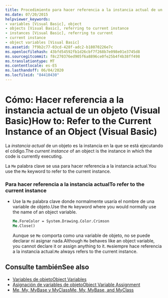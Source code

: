 ```yaml
---
title: Procedimiento para hacer referencia a la instancia actual de un objeto
ms.date: 07/20/2015
helpviewer_keywords:
- variables [Visual Basic], object
- objects [Visual Basic], referring to current instance
- instances [Visual Basic], referring to current
- current instance
- object variables [Visual Basic]
ms.assetid: 7f9b2c77-03cd-428f-adc2-b18070226e7c
ms.openlocfilehash: 43bfd54592fb1d26cbf7f268b7e098e01e3745d8
ms.sourcegitcommit: f8c270376ed905f6a8896ce0fe25b4f4b38ff498
ms.translationtype: MT
ms.contentlocale: es-ES
ms.lasthandoff: 06/04/2020
ms.locfileid: "84410430"
---
```

# <a name="how-to-refer-to-the-current-instance-of-an-object-visual-basic"></a><span data-ttu-id="d0f27-102">Cómo: Hacer referencia a la instancia actual de un objeto (Visual Basic)</span><span class="sxs-lookup"><span data-stu-id="d0f27-102">How to: Refer to the Current Instance of an Object (Visual Basic)</span></span>
<span data-ttu-id="d0f27-103">La *instancia actual* de un objeto es la instancia en la que se está ejecutando el código.</span><span class="sxs-lookup"><span data-stu-id="d0f27-103">The *current instance* of an object is the instance in which the code is currently executing.</span></span>  
  
 <span data-ttu-id="d0f27-104">La `Me` palabra clave se usa para hacer referencia a la instancia actual.</span><span class="sxs-lookup"><span data-stu-id="d0f27-104">You use the `Me` keyword to refer to the current instance.</span></span>  
  
### <a name="to-refer-to-the-current-instance"></a><span data-ttu-id="d0f27-105">Para hacer referencia a la instancia actual</span><span class="sxs-lookup"><span data-stu-id="d0f27-105">To refer to the current instance</span></span>  
  
- <span data-ttu-id="d0f27-106">Use la `Me` palabra clave donde normalmente usaría el nombre de una variable de objeto.</span><span class="sxs-lookup"><span data-stu-id="d0f27-106">Use the `Me` keyword where you would normally use the name of an object variable.</span></span>  
  
    ```vb  
    Me.ForeColor = System.Drawing.Color.Crimson  
    Me.Close()  
    ```  
  
     <span data-ttu-id="d0f27-107">Aunque se `Me` comporta como una variable de objeto, no se puede declarar ni asignar nada.</span><span class="sxs-lookup"><span data-stu-id="d0f27-107">Although `Me` behaves like an object variable, you cannot declare it or assign anything to it.</span></span> <span data-ttu-id="d0f27-108">`Me`siempre hace referencia a la instancia actual.</span><span class="sxs-lookup"><span data-stu-id="d0f27-108">`Me` always refers to the current instance.</span></span>  
  
## <a name="see-also"></a><span data-ttu-id="d0f27-109">Consulte también</span><span class="sxs-lookup"><span data-stu-id="d0f27-109">See also</span></span>

- [<span data-ttu-id="d0f27-110">Variables de objeto</span><span class="sxs-lookup"><span data-stu-id="d0f27-110">Object Variables</span></span>](object-variables.md)
- [<span data-ttu-id="d0f27-111">Asignación de variables de objeto</span><span class="sxs-lookup"><span data-stu-id="d0f27-111">Object Variable Assignment</span></span>](object-variable-assignment.md)
- [<span data-ttu-id="d0f27-112">Me, My, MyBase y MyClass</span><span class="sxs-lookup"><span data-stu-id="d0f27-112">Me, My, MyBase, and MyClass</span></span>](../../program-structure/me-my-mybase-and-myclass.md)
